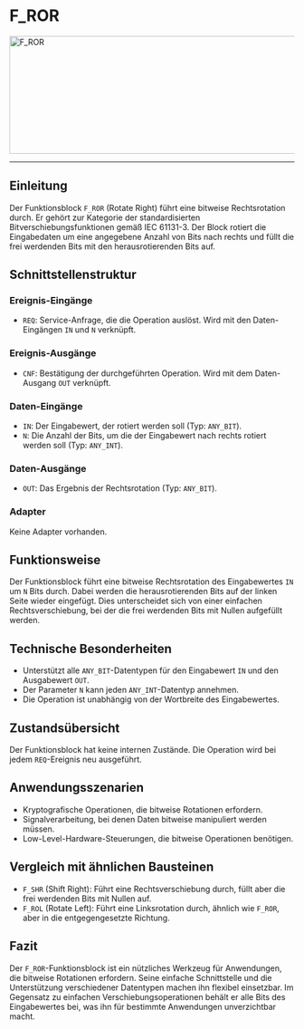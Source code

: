 # F_ROR

<img width="1364" height="208" alt="F_ROR" src="https://github.com/user-attachments/assets/b26a1c34-8702-476a-9811-0f51ada0efd6" />

* * * * * * * * * *
## Einleitung
Der Funktionsblock `F_ROR` (Rotate Right) führt eine bitweise Rechtsrotation durch. Er gehört zur Kategorie der standardisierten Bitverschiebungsfunktionen gemäß IEC 61131-3. Der Block rotiert die Eingabedaten um eine angegebene Anzahl von Bits nach rechts und füllt die frei werdenden Bits mit den herausrotierenden Bits auf.

## Schnittstellenstruktur

### **Ereignis-Eingänge**
- `REQ`: Service-Anfrage, die die Operation auslöst. Wird mit den Daten-Eingängen `IN` und `N` verknüpft.

### **Ereignis-Ausgänge**
- `CNF`: Bestätigung der durchgeführten Operation. Wird mit dem Daten-Ausgang `OUT` verknüpft.

### **Daten-Eingänge**
- `IN`: Der Eingabewert, der rotiert werden soll (Typ: `ANY_BIT`).
- `N`: Die Anzahl der Bits, um die der Eingabewert nach rechts rotiert werden soll (Typ: `ANY_INT`).

### **Daten-Ausgänge**
- `OUT`: Das Ergebnis der Rechtsrotation (Typ: `ANY_BIT`).

### **Adapter**
Keine Adapter vorhanden.

## Funktionsweise
Der Funktionsblock führt eine bitweise Rechtsrotation des Eingabewertes `IN` um `N` Bits durch. Dabei werden die herausrotierenden Bits auf der linken Seite wieder eingefügt. Dies unterscheidet sich von einer einfachen Rechtsverschiebung, bei der die frei werdenden Bits mit Nullen aufgefüllt werden.

## Technische Besonderheiten
- Unterstützt alle `ANY_BIT`-Datentypen für den Eingabewert `IN` und den Ausgabewert `OUT`.
- Der Parameter `N` kann jeden `ANY_INT`-Datentyp annehmen.
- Die Operation ist unabhängig von der Wortbreite des Eingabewertes.

## Zustandsübersicht
Der Funktionsblock hat keine internen Zustände. Die Operation wird bei jedem `REQ`-Ereignis neu ausgeführt.

## Anwendungsszenarien
- Kryptografische Operationen, die bitweise Rotationen erfordern.
- Signalverarbeitung, bei denen Daten bitweise manipuliert werden müssen.
- Low-Level-Hardware-Steuerungen, die bitweise Operationen benötigen.

## Vergleich mit ähnlichen Bausteinen
- `F_SHR` (Shift Right): Führt eine Rechtsverschiebung durch, füllt aber die frei werdenden Bits mit Nullen auf.
- `F_ROL` (Rotate Left): Führt eine Linksrotation durch, ähnlich wie `F_ROR`, aber in die entgegengesetzte Richtung.

## Fazit
Der `F_ROR`-Funktionsblock ist ein nützliches Werkzeug für Anwendungen, die bitweise Rotationen erfordern. Seine einfache Schnittstelle und die Unterstützung verschiedener Datentypen machen ihn flexibel einsetzbar. Im Gegensatz zu einfachen Verschiebungsoperationen behält er alle Bits des Eingabewertes bei, was ihn für bestimmte Anwendungen unverzichtbar macht.
